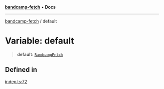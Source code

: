 [**bandcamp-fetch**](../README.md) • **Docs**

***

[bandcamp-fetch](../README.md) / default

# Variable: default

> **default**: [`BandcampFetch`](../classes/BandcampFetch.md)

## Defined in

[index.ts:72](https://github.com/patrickkfkan/bandcamp-fetch/blob/be622bf87b8ac66e98b356306b6a650b7972970c/src/index.ts#L72)
